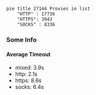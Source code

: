 
```mermaid
pie title 27144 Proxies in list
    "HTTP" : 17736
    "HTTPS": 3943
    "SOCKS" : 8336
```

### Some Info
#### Average Timeout

- mixed: 3.9s
- http: 2.1s
- https: 8.6s
- socks: 6.4s